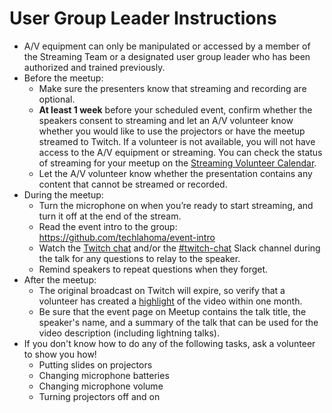 # User Group Leader Instructions
* A/V equipment can only be manipulated or accessed by a member of the Streaming Team or a designated user group leader who has been authorized and trained previously.
* Before the meetup:
  * Make sure the presenters know that streaming and recording are optional.
  * **At least 1 week** before your scheduled event, confirm whether the speakers consent to streaming and let an A/V volunteer know whether you would like to use the projectors or have the meetup streamed to Twitch. If a volunteer is not available, you will not have access to the A/V equipment or streaming. You can check the status of streaming for your meetup on the [Streaming Volunteer Calendar](https://calendar.google.com/calendar?cid=dnJmaWptZnBiZXE0M2VuczlwYzZxOW9sdGtAZ3JvdXAuY2FsZW5kYXIuZ29vZ2xlLmNvbQ).
  * Let the A/V volunteer know whether the presentation contains any content that cannot be streamed or recorded.
* During the meetup:
  * Turn the microphone on when you’re ready to start streaming, and turn it off at the end of the stream.
  * Read the event intro to the group: https://github.com/techlahoma/event-intro
  * Watch the [Twitch chat](https://www.twitch.tv/techlahoma) and/or the [#twitch-chat](https://techlahoma.slack.com/messages/twitch-chat) Slack channel during the talk for any questions to relay to the speaker.
  * Remind speakers to repeat questions when they forget.
* After the meetup:
  * The original broadcast on Twitch will expire, so verify that a volunteer has created a [highlight](https://www.twitch.tv/techlahoma/videos/highlight) of the video within one month.
  * Be sure that the event page on Meetup contains the talk title, the speaker's name, and a summary of the talk that can be used for the video description (including lightning talks).
* If you don't know how to do any of the following tasks, ask a volunteer to show you how!
  * Putting slides on projectors
  * Changing microphone batteries
  * Changing microphone volume
  * Turning projectors off and on
